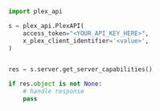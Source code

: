 <!-- Start SDK Example Usage [usage] -->
```python
import plex_api

s = plex_api.PlexAPI(
    access_token="<YOUR_API_KEY_HERE>",
    x_plex_client_identifier='<value>',
)


res = s.server.get_server_capabilities()

if res.object is not None:
    # handle response
    pass

```
<!-- End SDK Example Usage [usage] -->